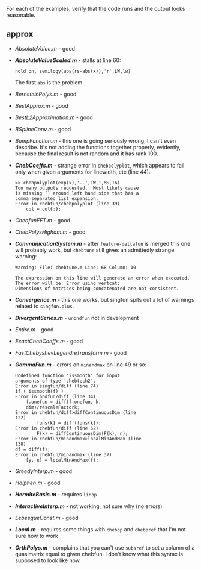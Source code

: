 
For each of the examples, verify that the code runs and the output looks reasonable.


approx
----

- *AbsoluteValue.m* - good
- ***AbsoluteValueScaled.m*** - stalls at line 60:

  ```
  hold on, semilogy(abs(rs-abs(x)),'r',LW,lw)
  ```
  The first `abs` is the problem.
- *BernsteinPolys.m* - good
- *BestApprox.m* - good
- *BestL2Approximation.m* - good
- *BSplineConv.m* - good
- *BumpFunction.m* - this one is going seriously wrong,
  I can't even describe. It's not adding the functions
  together properly, evidently, because the final result
  is not random and it has rank 100.
- ***ChebCoeffs.m*** - strange error in `chebpolyplot`, which
  appears to fail only when given arguments for linewidth, etc
  (line 44):

  ```
  >> chebpolyplot(exp(x),'.-',LW,1,MS,16)
  Too many outputs requested.  Most likely cause
  is missing [] around left hand side that has a
  comma separated list expansion.
  Error in chebfun/chebpolyplot (line 39)
      col = col{:};
  ```
- *ChebfunFFT.m* - good
- *ChebPolysHigham.m* - good
- ***CommunicationSystem.m*** - after `feature-deltafun` is
  merged this one will probably work, but `chebtune` still
  gives an admittedly strange warning:

  ```
  Warning: File: chebtune.m Line: 68 Column: 10

  The expression on this line will generate an error when executed.
  The error will be: Error using vertcat:
  Dimensions of matrices being concatenated are not consistent.
  ```
- ***Convergence.m*** - this one works, but singfun spits out a
  lot of warnings related to `singfun.plus`.
- ***DivergentSeries.m*** - `unbndfun` not in development
- *Entire.m* - good
- *ExactChebCoeffs.m* - good
- *FastChebyshevLegendreTransform.m* - good
- ***GammaFun.m*** - errors on `minandmax` on line 49 or so:

  ```
  Undefined function 'issmooth' for input
  arguments of type 'chebtech2'.
  Error in singfun/diff (line 74)
  if ( issmooth(f) )
  Error in bndfun/diff (line 34)
      f.onefun = diff(f.onefun, k,
      dim)/rescaleFactork;
  Error in chebfun/diff>diffContinuousDim (line
  122)
          funs{k} = diff(funs{k});
  Error in chebfun/diff (line 62)
          F(k) = diffContinuousDim(F(k), n);
  Error in chebfun/minandmax>localMinAndMax (line
  138)
  df = diff(f);
  Error in chebfun/minandmax (line 37)
      [y, x] = localMinAndMax(f);
  ```
- *GreedyInterp.m* - good
- *Halphen.m* - good
- ***HermiteBasis.m*** - requires `linop`
- ***InteractiveInterp.m*** - not working, not sure why (no errors)
- *LebesgueConst.m* - good
- ***Local.m*** - requires some things with `chebop` and `chebpref`
  that I'm not sure how to work
- ***OrthPolys.m*** - complains that you can't use `subsref` to set
  a column of a quasimatrix equal to given chebfun. I don't know
  what this syntax is supposed to look like now.